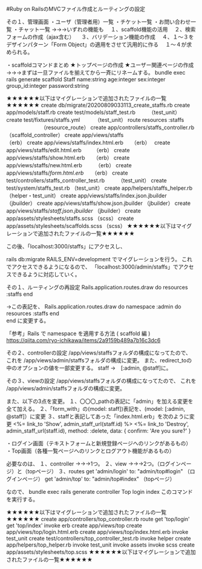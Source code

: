 #Ruby on RailsのMVCファイル作成とルーティングの設定

その１、管理画面
・ユーザ（管理者用）一覧
・チケット一覧
・お問い合わせ一覧
・チャット一覧
→→→いずれの機能も
　１、scaffold機能の活用
　２、検索フォームの作成（ajax含む）
　３、バリデーション機能の作成
　４、１〜３をデザインパターン「Form Object」の適用をさせて汎用的に作る
　１〜４が求められる。

・scaffoldコマンドまとめ
★トップページの作成
★ユーザー関連ページの作成
→→→まずは一旦ファイルを揃えてから一斉にリネームする。
bundle exec rails generate scaffold Staff name:string age:integer sex:integer group_id:integer password:string

★★★★★★以下はマイグレーションで追加されたファイルの一覧★★★★★★
create    db/migrate/20200809033113_create_staffs.rb
create    app/models/staff.rb
create    test/models/staff_test.rb　　　（test_unit）
create    test/fixtures/staffs.yml　　 　（test_unit）
 route    resources :staffs 　　　　　　　（resource_route）
create    app/controllers/staffs_controller.rb　（scaffold_controller）
create    app/views/staffs　　　　　　　　　　　（erb）
create    app/views/staffs/index.html.erb　　（erb）　
create    app/views/staffs/edit.html.erb　　 （erb）
create    app/views/staffs/show.html.erb  　 （erb）
create    app/views/staffs/new.html.erb　　　（erb）
create    app/views/staffs/_form.html.erb_　　（erb）
create    test/controllers/staffs_controller_test.rb　　　（test_unit）
create    test/system/staffs_test.rb           （test_unit）
create    app/helpers/staffs_helper.rb        （helper・test_unit）
create    app/views/staffs/index.json.jbuilder　　（jbuilder）
create    app/views/staffs/show.json.jbuilder     （jbuilder）
create    app/views/staffs/_staff.json.jbuilder_    （jbuilder）
create    app/assets/stylesheets/staffs.scss   （scss）
create    app/assets/stylesheets/scaffolds.scss  （scss）
★★★★★★以下はマイグレーションで追加されたファイルの一覧★★★★★★

この後、「localhost:3000/staffs」にアクセスし、

rails db:migrate RAILS_ENV=development
でマイグレーションを行う。
これでアクセスできるようになるので、
「localhost:3000/admin/staffs」でアクセスできるように対応していく。

その１、ルーティングの再設定
Rails.application.routes.draw do
  resources :staffs
end

→この表記を、
Rails.application.routes.draw do
  namespace :admin do
    resources :staffs
  end  
end
に変更する。

「参考」Rails で namespace を適用する方法 ( scaffold 編 )
https://qiita.com/ryo-ichikawa/items/2a9159b489a7b16c3dc6

その２、controllerの設定
/app/views/staffsフォルダの構成になってたので、
これを
/app/views/admin/staffsフォルダの構成に変更。
また、redirect_toの中のオプションの値を一部変更する。
staff →　[:admin, @staff]に。

その３、viewの設定
/app/views/staffsフォルダの構成になってたので、
これを
/app/views/admin/staffsフォルダの構成に変更。

また、以下の3点を変更。
１、〇〇〇_pathの表記に「admin」を加える変更を全て加える。
２、「form_with」の(model: staff])表記を、(model: [:admin, @staff]）に変更
３、staffと表記してあった「index.html.erb」を次のように変更
<%= link_to 'Show', admin_staff_url(staff.id) %>
<%= link_to 'Destroy', admin_staff_url(staff.id), method: :delete, data: { confirm: 'Are you sure?' }

・ログイン画面（テキストフォームと新規登録ページへのリンクがあるもの）
・Top画面（各種一覧ページへのリンクとログアウト機能があるもの）

必要なのは、
１、controller
→→→1つ。
２、view
→→→2つ。（ログインページ）と（topページ）
３、routes
get 'admin/login' to: "admin/top#login" （ログインページ）
get 'admin/top' to: "admin/top#index" （topページ）

なので、
bundle exec rails generate controller Top login index
このコマンドを実行する。

★★★★★★以下はマイグレーションで追加されたファイルの一覧★★★★★★
create  app/controllers/top_controller.rb
 route  get 'top/login'
get 'top/index'
invoke  erb
create    app/views/top
create    app/views/top/login.html.erb
create    app/views/top/index.html.erb
invoke  test_unit
create    test/controllers/top_controller_test.rb
invoke  helper
create    app/helpers/top_helper.rb
invoke    test_unit
invoke  assets
invoke    scss
create      app/assets/stylesheets/top.scss
★★★★★★以下はマイグレーションで追加されたファイルの一覧★★★★★★
